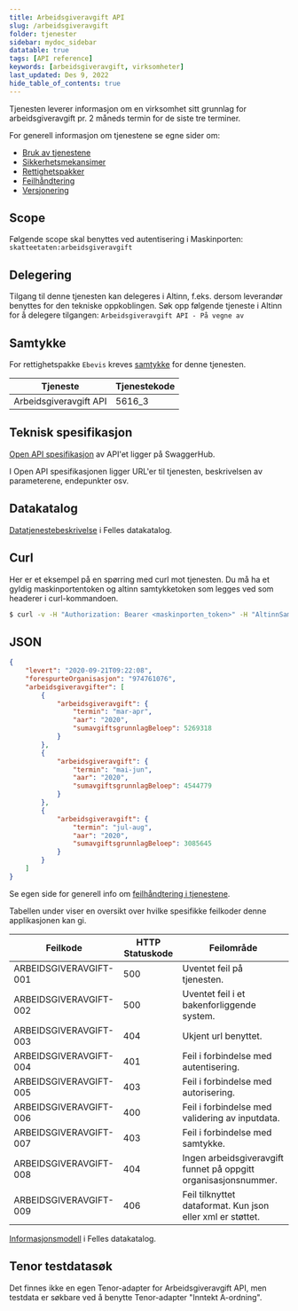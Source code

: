 ```yaml
---
title: Arbeidsgiveravgift API
slug: /arbeidsgiveravgift
folder: tjenester
sidebar: mydoc_sidebar
datatable: true
tags: [API reference]
keywords: [arbeidsgiveravgift, virksomheter]
last_updated: Des 9, 2022
hide_table_of_contents: true
---
```

<summary>Tjenesten leverer informasjon om en virksomhet sitt grunnlag for arbeidsgiveravgift pr. 2 måneds termin for de siste tre terminer.</summary>

<Tabs underline={true}>
<TabItem headerText="Om tjenesten" itemKey="itemKey-1">

For generell informasjon om tjenestene se egne sider om:
* [Bruk av tjenestene](../om/bruk.md)
* [Sikkerhetsmekansimer](../om/sikkerhet.md)
* [Rettighetspakker](../om/rettighetspakker.md)
* [Feilhåndtering](../om/feil.md)
* [Versjonering](../om/versjoner.md)

## Scope
Følgende scope skal benyttes ved autentisering i Maskinporten: `skatteetaten:arbeidsgiveravgift`

## Delegering
Tilgang til denne tjenesten kan delegeres i Altinn, f.eks. dersom leverandør benyttes for den tekniske oppkoblingen. Søk opp følgende tjeneste i Altinn for å delegere tilgangen: `Arbeidsgiveravgift API - På vegne av`

## Samtykke
For rettighetspakke `Ebevis` kreves [samtykke](../om/samtykke.md) for denne tjenesten.

| Tjeneste | Tjenestekode |
|--------| ------ |
| Arbeidsgiveravgift API | 5616_3 |
 
## Teknisk spesifikasjon
[Open API spesifikasjon](https://app.swaggerhub.com/apis/Skatteetaten_Deling/arbeidsgiveravgift-api) av API'et ligger på SwaggerHub.

I Open API spesifikasjonen ligger URL'er til tjenesten, beskrivelsen av parameterene, endepunkter osv.

## Datakatalog
 
[Datatjenestebeskrivelse](https://data.norge.no/dataservices/53514316-7696-33cf-8e03-c5f4133f0050) i Felles datakatalog.

</TabItem>
<TabItem headerText="Eksempler" itemKey="itemKey-2"> 

## Curl

Her er et eksempel på en spørring med curl mot tjenesten. Du må ha et gyldig maskinportentoken og altinn samtykketoken som legges ved som headerer i curl-kommandoen.

```bash
$ curl -v -H "Authorization: Bearer <maskinporten_token>" -H "AltinnSamtykke: <samtykke_token>" "https://api-test.sits.no/api/arbeidsgiveravgift/v1/ebevis/974761076"
```
## JSON

```json
{
    "levert": "2020-09-21T09:22:08",
    "forespurteOrganisasjon": "974761076",
    "arbeidsgiveravgifter": [
        {
            "arbeidsgiveravgift": {
                "termin": "mar-apr",
                "aar": "2020",
                "sumavgiftsgrunnlagBeloep": 5269318
            }
        },
        {
            "arbeidsgiveravgift": {
                "termin": "mai-jun",
                "aar": "2020",
                "sumavgiftsgrunnlagBeloep": 4544779
            }
        },
        {
            "arbeidsgiveravgift": {
                "termin": "jul-aug",
                "aar": "2020",
                "sumavgiftsgrunnlagBeloep": 3085645
            }
        }
    ]
}
```
</TabItem>
<TabItem headerText="Feilkoder" itemKey="itemKey-3">

Se egen side for generell info om [feilhåndtering i tjenestene](../om/feil.md).

Tabellen under viser en oversikt over hvilke spesifikke feilkoder denne applikasjonen kan gi.
 
| Feilkode | HTTP Statuskode | Feilområde                                                      |
|----------|-----------------|-----------------------------------------------------------------|
| ARBEIDSGIVERAVGIFT-001 | 500 | Uventet feil på tjenesten.                                      |
| ARBEIDSGIVERAVGIFT-002 | 500 | Uventet feil i et bakenforliggende system.                      |
| ARBEIDSGIVERAVGIFT-003 | 404 | Ukjent url benyttet.                                            |
| ARBEIDSGIVERAVGIFT-004 | 401 | Feil i forbindelse med autentisering.                           |
| ARBEIDSGIVERAVGIFT-005 | 403 | Feil i forbindelse med autorisering.                            |
| ARBEIDSGIVERAVGIFT-006 | 400 | Feil i forbindelse med validering av inputdata.                 |
| ARBEIDSGIVERAVGIFT-007 | 403 | Feil i forbindelse med samtykke.                                |
| ARBEIDSGIVERAVGIFT-008 | 404 | Ingen arbeidsgiveravgift funnet på oppgitt organisasjonsnummer. |
| ARBEIDSGIVERAVGIFT-009 | 406 | Feil tilknyttet dataformat. Kun json eller xml er støttet.      |
 
</TabItem>
<TabItem headerText="Informasjonsmodell" itemKey="itemKey-4">

[Informasjonsmodell](https://data.norge.no/informationmodels/704618c8-ed35-3b12-a486-5df49713e707) i Felles datakatalog.
 
</TabItem>
<TabItem headerText="Test" itemKey="itemKey-5">

## Tenor testdatasøk
Det finnes ikke en egen Tenor-adapter for Arbeidsgiveravgift API, men testdata er søkbare ved å benytte Tenor-adapter "Inntekt A-ordning".
 
</TabItem>
</Tabs>


